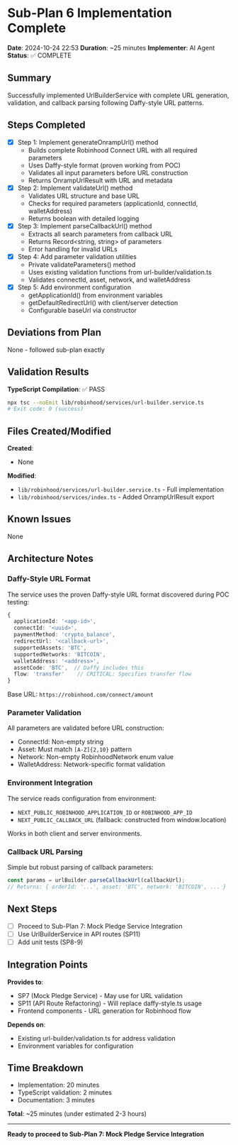 # Sub-Plan 6 Implementation Complete

**Date**: 2024-10-24 22:53
**Duration**: ~25 minutes
**Implementer**: AI Agent
**Status**: ✅ COMPLETE

## Summary

Successfully implemented UrlBuilderService with complete URL generation, validation, and callback parsing following Daffy-style URL patterns.

## Steps Completed

- [x] Step 1: Implement generateOnrampUrl() method
  - Builds complete Robinhood Connect URL with all required parameters
  - Uses Daffy-style format (proven working from POC)
  - Validates all input parameters before URL construction
  - Returns OnrampUrlResult with URL and metadata
- [x] Step 2: Implement validateUrl() method
  - Validates URL structure and base URL
  - Checks for required parameters (applicationId, connectId, walletAddress)
  - Returns boolean with detailed logging
- [x] Step 3: Implement parseCallbackUrl() method
  - Extracts all search parameters from callback URL
  - Returns Record<string, string> of parameters
  - Error handling for invalid URLs
- [x] Step 4: Add parameter validation utilities
  - Private validateParameters() method
  - Uses existing validation functions from url-builder/validation.ts
  - Validates connectId, asset, network, and walletAddress
- [x] Step 5: Add environment configuration
  - getApplicationId() from environment variables
  - getDefaultRedirectUrl() with client/server detection
  - Configurable baseUrl via constructor

## Deviations from Plan

None - followed sub-plan exactly

## Validation Results

**TypeScript Compilation**: ✅ PASS

```bash
npx tsc --noEmit lib/robinhood/services/url-builder.service.ts
# Exit code: 0 (success)
```

## Files Created/Modified

**Created**:
- None

**Modified**:
- `lib/robinhood/services/url-builder.service.ts` - Full implementation
- `lib/robinhood/services/index.ts` - Added OnrampUrlResult export

## Known Issues

None

## Architecture Notes

### Daffy-Style URL Format

The service uses the proven Daffy-style URL format discovered during POC testing:

```typescript
{
  applicationId: '<app-id>',
  connectId: '<uuid>',
  paymentMethod: 'crypto_balance',
  redirectUrl: '<callback-url>',
  supportedAssets: 'BTC',
  supportedNetworks: 'BITCOIN',
  walletAddress: '<address>',
  assetCode: 'BTC',  // Daffy includes this
  flow: 'transfer'    // CRITICAL: Specifies transfer flow
}
```

Base URL: `https://robinhood.com/connect/amount`

### Parameter Validation

All parameters are validated before URL construction:
- ConnectId: Non-empty string
- Asset: Must match `[A-Z]{2,10}` pattern
- Network: Non-empty RobinhoodNetwork enum value
- WalletAddress: Network-specific format validation

### Environment Integration

The service reads configuration from environment:
- `NEXT_PUBLIC_ROBINHOOD_APPLICATION_ID` or `ROBINHOOD_APP_ID`
- `NEXT_PUBLIC_CALLBACK_URL` (fallback: constructed from window.location)

Works in both client and server environments.

### Callback URL Parsing

Simple but robust parsing of callback parameters:

```typescript
const params = urlBuilder.parseCallbackUrl(callbackUrl);
// Returns: { orderId: '...', asset: 'BTC', network: 'BITCOIN', ... }
```

## Next Steps

- [ ] Proceed to Sub-Plan 7: Mock Pledge Service Integration
- [ ] Use UrlBuilderService in API routes (SP11)
- [ ] Add unit tests (SP8-9)

## Integration Points

**Provides to**:
- SP7 (Mock Pledge Service) - May use for URL validation
- SP11 (API Route Refactoring) - Will replace daffy-style.ts usage
- Frontend components - URL generation for Robinhood flow

**Depends on**:
- Existing url-builder/validation.ts for address validation
- Environment variables for configuration

## Time Breakdown

- Implementation: 20 minutes
- TypeScript validation: 2 minutes
- Documentation: 3 minutes

**Total**: ~25 minutes (under estimated 2-3 hours)

---

**Ready to proceed to Sub-Plan 7: Mock Pledge Service Integration**

